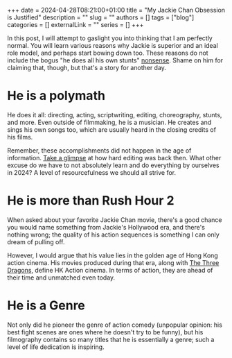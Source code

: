 +++ 
date = 2024-04-28T08:21:00+01:00
title = "My Jackie Chan Obsession is Justified"
description = ""
slug = ""
authors = []
tags = ["blog"]
categories = []
externalLink = ""
series = []
+++

In this post, I will attempt to gaslight you into thinking that I am perfectly normal. You will learn various reasons why Jackie is superior and an ideal role model, and perhaps start bowing down too. These reasons do not include the bogus "he does all his own stunts" [nonsense](https://www.youtube.com/watch?v=oycSHmJZGyE). Shame on him for claiming that, though, but that's a story for another day.

# He is a polymath

He does it all: directing, acting, scriptwriting, editing, choreography, stunts, and more. Even outside of filmmaking, he is a musician. He creates and sings his own songs too, which are usually heard in the closing credits of his films.

Remember, these accomplishments did not happen in the age of information. [Take a glimpse](https://youtu.be/erZSLrLm2i8?si=bopDr7SDis8piiDW) at how hard editing was back then. What other excuse do we have to not absolutely learn and do everything by ourselves in 2024? A level of resourcefulness we should all strive for.

# He is more than Rush Hour 2

When asked about your favorite Jackie Chan movie, there's a good chance you would name something from Jackie's Hollywood era, and there's nothing wrong; the quality of his action sequences is something I can only dream of pulling off.

However, I would argue that his value lies in the golden age of Hong Kong action cinema. His movies produced during that era, along with [The Three Dragons](https://www.easternfilmfans.co.uk/the-three-dragons-trilogy-an-overview-by-jamie-macdonald-and-paul-findlay/), define HK Action cinema. In terms of action, they are ahead of their time and unmatched even today.

# He is a Genre

Not only did he pioneer the genre of action comedy (unpopular opinion: his best fight scenes are ones where he doesn't try to be funny), but his filmography contains so many titles that he is essentially a genre; such a level of life dedication is inspiring.

